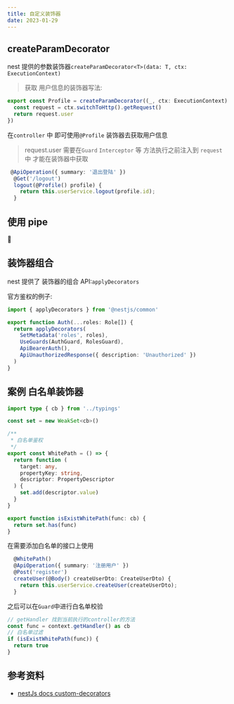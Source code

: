 ```yaml
---
title: 自定义装饰器
date: 2023-01-29
---
```


## createParamDecorator

nest 提供的参数装饰器`createParamDecorator<T>(data: T, ctx: ExecutionContext)`

> 获取 用户信息的装饰器写法:

```ts
export const Profile = createParamDecorator((_, ctx: ExecutionContext) => {
  const request = ctx.switchToHttp().getRequest()
  return request.user
})
```

在`controller` 中 即可使用`@Profile` 装饰器去获取用户信息

> request.user 需要在`Guard` `Interceptor` 等 方法执行之前注入到 `request` 中 才能在装饰器中获取

```ts
 @ApiOperation({ summary: '退出登陆' })
  @Get('/logout')
  logout(@Profile() profile) {
    return this.userService.logout(profile.id);
  }
```

## 使用 pipe

🍭

## 装饰器组合

nest 提供了 装饰器的组合 API:`applyDecorators`

官方鉴权的例子:

```ts
import { applyDecorators } from '@nestjs/common'

export function Auth(...roles: Role[]) {
  return applyDecorators(
    SetMetadata('roles', roles),
    UseGuards(AuthGuard, RolesGuard),
    ApiBearerAuth(),
    ApiUnauthorizedResponse({ description: 'Unauthorized' })
  )
}
```

## 案例 白名单装饰器

```ts
import type { cb } from '../typings'

const set = new WeakSet<cb>()

/**
 * 白名单鉴权
 */
export const WhitePath = () => {
  return function (
    target: any,
    propertyKey: string,
    descriptor: PropertyDescriptor
  ) {
    set.add(descriptor.value)
  }
}

export function isExistWhitePath(func: cb) {
  return set.has(func)
}
```

在需要添加白名单的接口上使用

```ts
  @WhitePath()
  @ApiOperation({ summary: '注册用户' })
  @Post('register')
  createUser(@Body() createUserDto: CreateUserDto) {
    return this.userService.createUser(createUserDto);
  }
```

之后可以在`Guard`中进行白名单校验

```ts
// getHandler 找到当前执行的controller的方法
const func = context.getHandler() as cb
// 白名单过滤
if (isExistWhitePath(func)) {
  return true
}
```

## 参考资料

- [nestJs docs custom-decorators](https://docs.nestjs.com/custom-decorators)
